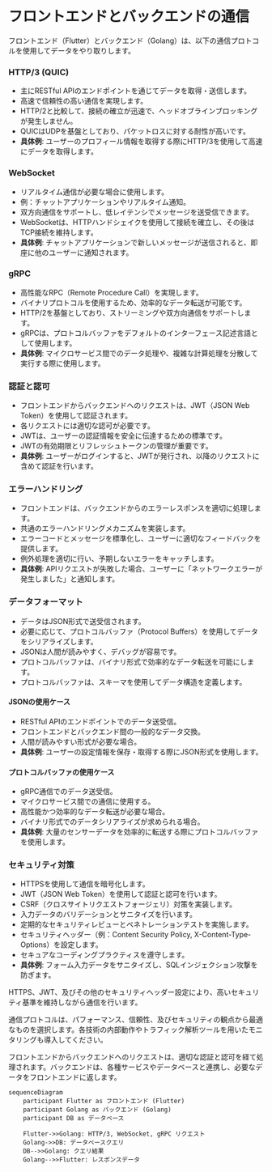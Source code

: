 # フロントエンドとバックエンドの通信

フロントエンド（Flutter）とバックエンド（Golang）は、以下の通信プロトコルを使用してデータをやり取りします。

### HTTP/3 (QUIC)
- 主にRESTful APIのエンドポイントを通じてデータを取得・送信します。
- 高速で信頼性の高い通信を実現します。
- HTTP/2と比較して、接続の確立が迅速で、ヘッドオブラインブロッキングが発生しません。
- QUICはUDPを基盤としており、パケットロスに対する耐性が高いです。
- **具体例**: ユーザーのプロフィール情報を取得する際にHTTP/3を使用して高速にデータを取得します。

### WebSocket
- リアルタイム通信が必要な場合に使用します。
- 例：チャットアプリケーションやリアルタイム通知。
- 双方向通信をサポートし、低レイテンシでメッセージを送受信できます。
- WebSocketは、HTTPハンドシェイクを使用して接続を確立し、その後はTCP接続を維持します。
- **具体例**: チャットアプリケーションで新しいメッセージが送信されると、即座に他のユーザーに通知されます。

### gRPC
- 高性能なRPC（Remote Procedure Call）を実現します。
- バイナリプロトコルを使用するため、効率的なデータ転送が可能です。
- HTTP/2を基盤としており、ストリーミングや双方向通信をサポートします。
- gRPCは、プロトコルバッファをデフォルトのインターフェース記述言語として使用します。
- **具体例**: マイクロサービス間でのデータ処理や、複雑な計算処理を分散して実行する際に使用します。

### 認証と認可
- フロントエンドからバックエンドへのリクエストは、JWT（JSON Web Token）を使用して認証されます。
- 各リクエストには適切な認可が必要です。
- JWTは、ユーザーの認証情報を安全に伝達するための標準です。
- JWTの有効期限とリフレッシュトークンの管理が重要です。
- **具体例**: ユーザーがログインすると、JWTが発行され、以降のリクエストに含めて認証を行います。

### エラーハンドリング
- フロントエンドは、バックエンドからのエラーレスポンスを適切に処理します。
- 共通のエラーハンドリングメカニズムを実装します。
- エラーコードとメッセージを標準化し、ユーザーに適切なフィードバックを提供します。
- 例外処理を適切に行い、予期しないエラーをキャッチします。
- **具体例**: APIリクエストが失敗した場合、ユーザーに「ネットワークエラーが発生しました」と通知します。

### データフォーマット
- データはJSON形式で送受信されます。
- 必要に応じて、プロトコルバッファ（Protocol Buffers）を使用してデータをシリアライズします。
- JSONは人間が読みやすく、デバッグが容易です。
- プロトコルバッファは、バイナリ形式で効率的なデータ転送を可能にします。
- プロトコルバッファは、スキーマを使用してデータ構造を定義します。

#### JSONの使用ケース
- RESTful APIのエンドポイントでのデータ送受信。
- フロントエンドとバックエンド間の一般的なデータ交換。
- 人間が読みやすい形式が必要な場合。
- **具体例**: ユーザーの設定情報を保存・取得する際にJSON形式を使用します。

#### プロトコルバッファの使用ケース
- gRPC通信でのデータ送受信。
- マイクロサービス間での通信に使用する。
- 高性能かつ効率的なデータ転送が必要な場合。
- バイナリ形式でのデータシリアライズが求められる場合。
- **具体例**: 大量のセンサーデータを効率的に転送する際にプロトコルバッファを使用します。

### セキュリティ対策
- HTTPSを使用して通信を暗号化します。
- JWT（JSON Web Token）を使用して認証と認可を行います。
- CSRF（クロスサイトリクエストフォージェリ）対策を実装します。
- 入力データのバリデーションとサニタイズを行います。
- 定期的なセキュリティレビューとペネトレーションテストを実施します。
- セキュリティヘッダー（例：Content Security Policy, X-Content-Type-Options）を設定します。
- セキュアなコーディングプラクティスを遵守します。
- **具体例**: フォーム入力データをサニタイズし、SQLインジェクション攻撃を防ぎます。

HTTPS、JWT、及びその他のセキュリティヘッダー設定により、高いセキュリティ基準を維持しながら通信を行います。

<!-- 補足: 各プロトコルの高度な利用ケース -->
通信プロトコルは、パフォーマンス、信頼性、及びセキュリティの観点から最適なものを選択します。各技術の内部動作やトラフィック解析ツールを用いたモニタリングも導入してください。

フロントエンドからバックエンドへのリクエストは、適切な認証と認可を経て処理されます。バックエンドは、各種サービスやデータベースと連携し、必要なデータをフロントエンドに返します。

```mermaid
sequenceDiagram
    participant Flutter as フロントエンド (Flutter)
    participant Golang as バックエンド (Golang)
    participant DB as データベース

    Flutter->>Golang: HTTP/3, WebSocket, gRPC リクエスト
    Golang->>DB: データベースクエリ
    DB-->>Golang: クエリ結果
    Golang-->>Flutter: レスポンスデータ
